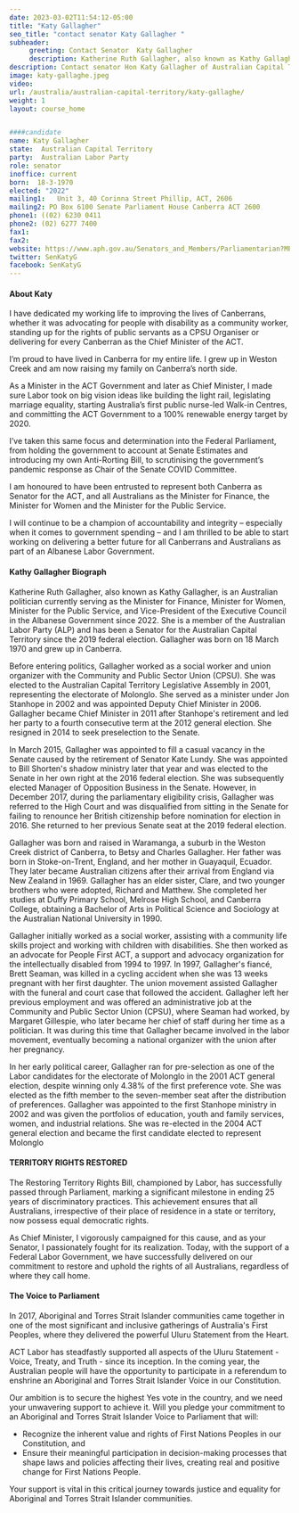 ```yaml
---
date: 2023-03-02T11:54:12-05:00
title: "Katy Gallagher"
seo_title: "contact senator Katy Gallagher "
subheader:
     greeting: Contact Senator  Katy Gallagher
     description: Katherine Ruth Gallagher, also known as Kathy Gallagher, is an Australian politician currently serving as the Minister for Finance, Minister for Women, Minister for the Public Service, and Vice-President of the Executive Council in the Albanese Government since 2022.
description: Contact senator Hon Katy Gallagher of Australian Capital Territory. Contact information for Hon Katy Gallagher includes email address, phone number, and mailing address.
image: katy-gallaghe.jpeg
video:
url: /australia/australian-capital-territory/katy-gallaghe/
weight: 1
layout: course_home


####candidate
name: Katy Gallagher
state:	Australian Capital Territory
party:	Australian Labor Party
role: senator
inoffice: current
born:  18-3-1970
elected: "2022"
mailing1:	Unit 3, 40 Corinna Street Phillip, ACT, 2606
mailing2: PO Box 6100 Senate Parliament House Canberra ACT 2600
phone1:	((02) 6230 0411
phone2: (02) 6277 7400
fax1:
fax2:
website: https://www.aph.gov.au/Senators_and_Members/Parliamentarian?MPID=ING
twitter: SenKatyG
facebook: SenKatyG
---
```


#### About Katy

I have dedicated my working life to improving the lives of Canberrans, whether it was advocating for people with disability as a community worker, standing up for the rights of public servants as a CPSU Organiser or delivering for every Canberran as the Chief Minister of the ACT.

I’m proud to have lived in Canberra for my entire life. I grew up in Weston Creek and am now raising my family on Canberra’s north side.

As a Minister in the ACT Government and later as Chief Minister, I made sure Labor took on big vision ideas like building the light rail, legislating marriage equality, starting Australia’s first public nurse-led Walk-in Centres, and committing the ACT Government to a 100% renewable energy target by 2020.

I’ve taken this same focus and determination into the Federal Parliament, from holding the government to account at Senate Estimates and introducing my own Anti-Rorting Bill, to scrutinising the government’s pandemic response as Chair of the Senate COVID Committee.

I am honoured to have been entrusted to represent both Canberra as Senator for the ACT, and all Australians as the Minister for Finance, the Minister for Women and the Minister for the Public Service.

I will continue to be a champion of accountability and integrity – especially when it comes to government spending – and I am thrilled to be able to start working on delivering a better future for all Canberrans and Australians as part of an Albanese Labor Government. 

####  Kathy Gallagher Biograph

Katherine Ruth Gallagher, also known as Kathy Gallagher, is an Australian politician currently serving as the Minister for Finance, Minister for Women, Minister for the Public Service, and Vice-President of the Executive Council in the Albanese Government since 2022. She is a member of the Australian Labor Party (ALP) and has been a Senator for the Australian Capital Territory since the 2019 federal election. Gallagher was born on 18 March 1970 and grew up in Canberra.

Before entering politics, Gallagher worked as a social worker and union organizer with the Community and Public Sector Union (CPSU). She was elected to the Australian Capital Territory Legislative Assembly in 2001, representing the electorate of Molonglo. She served as a minister under Jon Stanhope in 2002 and was appointed Deputy Chief Minister in 2006. Gallagher became Chief Minister in 2011 after Stanhope's retirement and led her party to a fourth consecutive term at the 2012 general election. She resigned in 2014 to seek preselection to the Senate.

In March 2015, Gallagher was appointed to fill a casual vacancy in the Senate caused by the retirement of Senator Kate Lundy. She was appointed to Bill Shorten's shadow ministry later that year and was elected to the Senate in her own right at the 2016 federal election. She was subsequently elected Manager of Opposition Business in the Senate. However, in December 2017, during the parliamentary eligibility crisis, Gallagher was referred to the High Court and was disqualified from sitting in the Senate for failing to renounce her British citizenship before nomination for election in 2016. She returned to her previous Senate seat at the 2019 federal election.

Gallagher was born and raised in Waramanga, a suburb in the Weston Creek district of Canberra, to Betsy and Charles Gallagher. Her father was born in Stoke-on-Trent, England, and her mother in Guayaquil, Ecuador. They later became Australian citizens after their arrival from England via New Zealand in 1969. Gallagher has an elder sister, Clare, and two younger brothers who were adopted, Richard and Matthew. She completed her studies at Duffy Primary School, Melrose High School, and Canberra College, obtaining a Bachelor of Arts in Political Science and Sociology at the Australian National University in 1990.

Gallagher initially worked as a social worker, assisting with a community life skills project and working with children with disabilities. She then worked as an advocate for People First ACT, a support and advocacy organization for the intellectually disabled from 1994 to 1997. In 1997, Gallagher's fiancé, Brett Seaman, was killed in a cycling accident when she was 13 weeks pregnant with her first daughter. The union movement assisted Gallagher with the funeral and court case that followed the accident. Gallagher left her previous employment and was offered an administrative job at the Community and Public Sector Union (CPSU), where Seaman had worked, by Margaret Gillespie, who later became her chief of staff during her time as a politician. It was during this time that Gallagher became involved in the labor movement, eventually becoming a national organizer with the union after her pregnancy.

In her early political career, Gallagher ran for pre-selection as one of the Labor candidates for the electorate of Molonglo in the 2001 ACT general election, despite winning only 4.38% of the first preference vote. She was elected as the fifth member to the seven-member seat after the distribution of preferences. Gallagher was appointed to the first Stanhope ministry in 2002 and was given the portfolios of education, youth and family services, women, and industrial relations. She was re-elected in the 2004 ACT general election and became the first candidate elected to represent Molonglo

#### TERRITORY RIGHTS RESTORED

The Restoring Territory Rights Bill, championed by Labor, has successfully passed through Parliament, marking a significant milestone in ending 25 years of discriminatory practices. This achievement ensures that all Australians, irrespective of their place of residence in a state or territory, now possess equal democratic rights.

As Chief Minister, I vigorously campaigned for this cause, and as your Senator, I passionately fought for its realization. Today, with the support of a Federal Labor Government, we have successfully delivered on our commitment to restore and uphold the rights of all Australians, regardless of where they call home.

#### The Voice to Parliament

In 2017, Aboriginal and Torres Strait Islander communities came together in one of the most significant and inclusive gatherings of Australia's First Peoples, where they delivered the powerful Uluru Statement from the Heart.

ACT Labor has steadfastly supported all aspects of the Uluru Statement - Voice, Treaty, and Truth - since its inception. In the coming year, the Australian people will have the opportunity to participate in a referendum to enshrine an Aboriginal and Torres Strait Islander Voice in our Constitution.

Our ambition is to secure the highest Yes vote in the country, and we need your unwavering support to achieve it. Will you pledge your commitment to an Aboriginal and Torres Strait Islander Voice to Parliament that will:

- Recognize the inherent value and rights of First Nations Peoples in our Constitution, and
- Ensure their meaningful participation in decision-making processes that shape laws and policies affecting their lives, creating real and positive change for First Nations People.

Your support is vital in this critical journey towards justice and equality for Aboriginal and Torres Strait Islander communities.